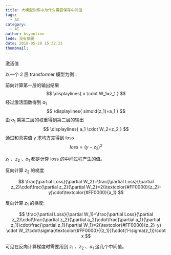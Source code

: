 ```yaml
---
title: 大模型训练中为什么需要保存中间值
tags:
  - AI
category:
  - AI
author: bsyonline
lede: 没有摘要
date: 2018-05-28 15:32:21
thumbnail:
---
```




激活值

以一个 2 层 transformer 模型为例：

前向计算第一层的输出结果
$$
\displaylines{
x \cdot W_1=z_1 
}
$$
经过激活函数得到 $a_1$
$$
\displaylines{
simoid(z_1)=a_1
}
$$
由 $a_1$ 乘第二层的权重得到第二层的输出
$$
\displaylines{
a_1 \cdot W_2=z_2
}
$$
通过和真实值 y 求均方差得到 loss
$$
loss=(y-z_2)^2
$$

$z_1$ 、$z_2$ 、$a_1$ 都是计算 loss 的中间过程产生的值。

反向计算 $z_2$ 的梯度

$$
\frac{\partial Loss}{\partial W_2}=\frac{\partial Loss}{\partial z_2}\cdot\frac{\partial z_2}{\partial W_2}=2(\textcolor{#FF0000}{z_2}-y)\cdot\textcolor{#FF0000}{a_1}
$$

反向计算 $z_1$ 的梯度:

$$
\frac{\partial Loss}{\partial W_1}=\frac{\partial Loss}{\partial z_2}\cdot\frac{\partial z_2}{\partial a_2}\cdot\frac{\partial a_1}{\partial z_1}\cdot\frac{\partial z_1}{\partial W_1}=2(\textcolor{#FF0000}{z_2}-y) \cdot W_2\cdot\sigma(\textcolor{#FF0000}{{z_1}})\cdot(1-\sigma(z_1))\cdot x
$$

可见在反向计算梯度时需要用到 $z_1$ 、$z_2$ 、$a_1$ 这几个中间值。